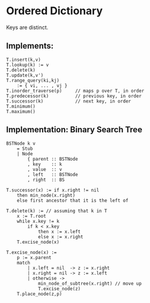 # Ordered Dictionary

Keys are distinct.

## Implements:

    T.insert(k,v)
    T.lookup(k) := v
    T.delete(k)
    T.update(k,v')
    T.range_query(ki,kj)
        := { vi, ... , vj }
    T.inorder_traverse(p)     // maps p over T, in order
    T.predecessor(k)          // previous key, in order
    T.successor(k)            // next key, in order
    T.minimum()
    T.maximum()

## Implementation: Binary Search Tree

    BSTNode k v
        = Stub
        | Node
            { parent :: BSTNode
            , key    :: k
            , value  :: v
            , left   :: BSTNode
            , right  :: BS

    T.successor(x) := if x.right != nil
        then min_node(x.right)
        else first ancestor that it is the left of

    T.delete(k) := // assuming that k in T
        x := T.root
        while x.key != k
            if k < x.key
                then x := x.left
                else x := x.right
        T.excise_node(x)

    T.excise_node(x) :=
        p := x.parent
        match
            | x.left = nil  -> z := x.right
            | x.right = nil -> z := x.left
            | otherwise ->
                min_node_of_subtree(x.right) // move up
                T.excise_node(z)
        T.place_node(z,p)
